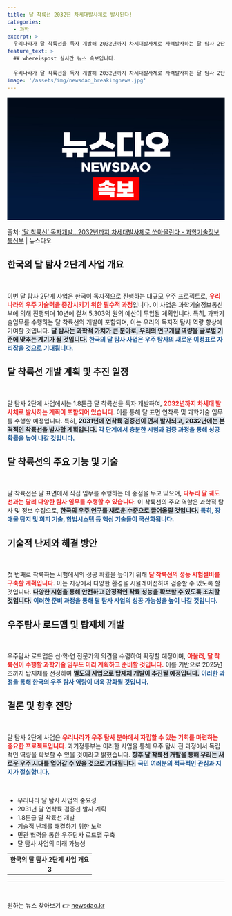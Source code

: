 ```yaml
---
title: 달 착륙선 2032년 차세대발사체로 발사된다!
categories:
  - 과학
excerpt: >
  우리나라가 달 착륙선을 독자 개발해 2032년까지 차세대발사체로 자력발사하는 달 탐사 2단계 달 착륙선 개발…
feature_text: >
  ## whereispost 실시간 뉴스 속보입니다.

  우리나라가 달 착륙선을 독자 개발해 2032년까지 차세대발사체로 자력발사하는 달 탐사 2단계 달 착륙선 개발…
image: '/assets/img/newsdao_breakingnews.jpg'
---
```


![뉴스다오 속보](/assets/img/newsdao_breakingnews.jpg)

<p>출처: <a href="https://newsdao.kr/2364" rel="dofollow">‘달 착륙선’ 독자개발…2032년까지 차세대발사체로 쏘아올린다 - 과학기술정보통신부</a> | 뉴스다오</p>

<h2 data-ke-size="size26">한국의 달 탐사 2단계 사업 개요</h2>
<p data-ke-size="size16">&nbsp;</p>
이번 달 탐사 2단계 사업은 한국이 독자적으로 진행하는 대규모 우주 프로젝트로, <b><span style="color: #ee2323;">우리나라의 우주 기술력을 증강시키기 위한 필수적 과정</span></b>입니다. 이 사업은 과학기술정보통신부에 의해 진행되며 10년에 걸쳐 5,303억 원의 예산이 투입될 계획입니다. 특히, 과학기술임무를 수행하는 달 착륙선의 개발이 포함되며, 이는 우리의 독자적 탐사 역량 향상에 기여할 것입니다. <b><span style="background-color: #21538527;">달 탐사는 과학적 가치가 큰 분야로, 우리의 연구개발 역량을 글로벌 기준에 맞추는 계기가 될 것입니다.</span></b> <b><span style="color: #1a5490;">한국의 달 탐사 사업은 우주 탐사의 새로운 이정표로 자리잡을 것으로 기대됩니다.</span></b>

<h2 data-ke-size="size26">달 착륙선 개발 계획 및 추진 일정</h2>
<p data-ke-size="size16">&nbsp;</p>
달 탐사 2단계 사업에서는 1.8톤급 달 착륙선을 독자 개발하여, <b><span style="color: #ee2323;">2032년까지 차세대 발사체로 발사하는 계획이 포함되어 있습니다</span></b>. 이를 통해 달 표면 연착륙 및 과학기술 임무를 수행할 예정입니다. 특히, <b><span style="background-color: #21538527;">2031년에 연착륙 검증선이 먼저 발사되고, 2032년에는 본격적인 착륙선을 발사할 계획입니다.</span></b> <b><span style="color: #1a5490;">각 단계에서 충분한 시험과 검증 과정을 통해 성공 확률을 높여 나갈 것입니다.</span></b>

<h2 data-ke-size="size26">달 착륙선의 주요 기능 및 기술</h2>
<p data-ke-size="size16">&nbsp;</p>
달 착륙선은 달 표면에서 직접 임무를 수행하는 데 중점을 두고 있으며, <b><span style="color: #ee2323;">다누리 달 궤도선과는 달리 다양한 탐사 임무를 수행할 수 있습니다</span></b>. 이 착륙선의 주요 역할은 과학적 탐사 및 정보 수집으로, <b><span style="background-color: #21538527;">한국의 우주 연구를 새로운 수준으로 끌어올릴 것입니다.</span></b> <b><span style="color: #1a5490;">특히, 장애물 탐지 및 회피 기술, 항법시스템 등 핵심 기술들이 국산화됩니다.</span></b>

<h2 data-ke-size="size26">기술적 난제와 해결 방안</h2>
<p data-ke-size="size16">&nbsp;</p>
첫 번째로 착륙하는 시험에서의 성공 확률을 높이기 위해 <b><span style="color: #ee2323;">달 착륙선의 성능 시험설비를 구축할 계획입니다</span></b>. 이는 지상에서 다양한 환경을 시뮬레이션하여 검증할 수 있도록 할 것입니다. <b><span style="background-color: #21538527;">다양한 시험을 통해 안전하고 안정적인 착륙 성능을 확보할 수 있도록 조치할 것입니다.</span></b> <b><span style="color: #1a5490;">이러한 준비 과정을 통해 달 탐사 사업의 성공 가능성을 높여 나갈 것입니다.</span></b>

<h2 data-ke-size="size26">우주탐사 로드맵 및 탑재체 개발</h2>
<p data-ke-size="size16">&nbsp;</p>
우주탐사 로드맵은 산·학·연 전문가의 의견을 수렴하여 확정할 예정이며, <b><span style="color: #ee2323;">아울러, 달 착륙선이 수행할 과학기술 임무도 미리 계획하고 준비할 것입니다.</span></b> 이를 기반으로 2025년 초까지 탑재체를 선정하여 <b><span style="background-color: #21538527;">별도의 사업으로 탑재체 개발이 추진될 예정입니다.</span></b> <b><span style="color: #1a5490;">이러한 과정을 통해 한국의 우주 탐사 역량이 더욱 강화될 것입니다.</span></b>

<h2 data-ke-size="size26">결론 및 향후 전망</h2>
<p data-ke-size="size16">&nbsp;</p>
달 탐사 2단계 사업은 <b><span style="color: #ee2323;">우리나라가 우주 탐사 분야에서 자립할 수 있는 기회를 마련하는 중요한 프로젝트입니다</span></b>. 과기정통부는 이러한 사업을 통해 우주 탐사 전 과정에서 독립적인 역량을 확보할 수 있을 것이라고 밝혔습니다. <b><span style="background-color: #21538527;">향후 달 착륙선 개발을 통해 우리는 새로운 우주 시대를 열어갈 수 있을 것으로 기대됩니다.</span></b> <b><span style="color: #1a5490;">국민 여러분의 적극적인 관심과 지지가 절실합니다.</span></b> 

<p data-ke-size="size16">&nbsp;</p>
<ul>
  <li>우리나라 달 탐사 사업의 중요성</li>
  <li>2031년 달 연착륙 검증선 발사 계획</li>
  <li>1.8톤급 달 착륙선 개발</li>
  <li>기술적 난제를 해결하기 위한 노력</li>
  <li>민관 협력을 통한 우주탐사 로드맵 구축</li>
  <li>달 탐사 사업의 미래 가능성</li>
</ul>
<table>
  <tr>
    <td style="text-align: center; height: 17px;"><b>한국의 달 탐사 2단계 사업 개요</b></td>
  </tr>
  <tr>
    <td style="text-align: center; height: 17px;"><b>3</b></td>
  </tr>
</table>
<hr />
<p data-ke-size="size16">&nbsp;</p> 

원하는 뉴스 찾아보기 👉 <a href="https://newsdao.kr" rel="dofollow">newsdao.kr</a>


